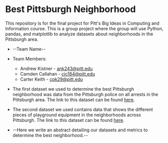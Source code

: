 # Best Pittsburgh Neighborhood
This repository is for the final project for Pitt's Big Ideas in Computing and Information course. This is a group project where the group will use Python, pandas, and matplotlib to analyze datasets about neighborhoods in the Pittsburgh area.

* --Team Name--
* Team Members:
  * Andrew Kistner - ank243@pitt.edu
  * Camden Callahan - cjc184@pitt.edu
  * Carter Keith - cpk29@pitt.edu

* The first dataset we used to determine the best Pittsburgh neighborhood was data from the Pittsburgh police on all arrests in the Pittsburgh area. The link to this dataset can be found [here](https://data.wprdc.org/dataset/arrest-data).
* The second dataset we used contains data that shows the different pieces of playground equipment in the neighborhoods across Pittsburgh. The link to this dataset can be found [here](https://data.wprdc.org/dataset/playground-equipment).
* --Here we write an abstract detailing our datasets and metrics to determine the best neighborhood.--
